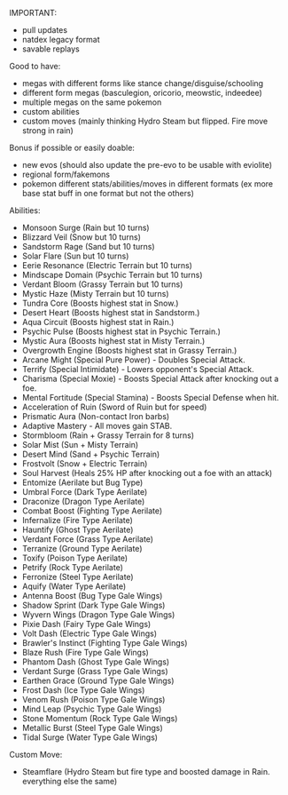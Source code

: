 IMPORTANT:
- pull updates
- natdex legacy format
- savable replays

Good to have:
- megas with different forms like stance change/disguise/schooling
- different form megas (basculegion, oricorio, meowstic, indeedee)
- multiple megas on the same pokemon
- custom abilities
- custom moves (mainly thinking Hydro Steam but flipped. Fire move strong in rain)

Bonus if possible or easily doable:
- new evos (should also update the pre-evo to be usable with eviolite)
- regional form/fakemons
- pokemon different stats/abilities/moves in different formats (ex more base stat buff in one format but not the others)

Abilities:
- Monsoon Surge (Rain but 10 turns)
- Blizzard Veil (Snow but 10 turns)
- Sandstorm Rage (Sand but 10 turns)
- Solar Flare (Sun but 10 turns)
- Eerie Resonance (Electric Terrain but 10 turns)
- Mindscape Domain (Psychic Terrain but 10 turns)
- Verdant Bloom (Grassy Terrain but 10 turns)
- Mystic Haze (Misty Terrain but 10 turns)
- Tundra Core (Boosts highest stat in Snow.)
- Desert Heart (Boosts highest stat in Sandstorm.)
- Aqua Circuit (Boosts highest stat in Rain.)
- Psychic Pulse (Boosts highest stat in Psychic Terrain.)
- Mystic Aura (Boosts highest stat in Misty Terrain.)
- Overgrowth Engine (Boosts highest stat in Grassy Terrain.)
- Arcane Might (Special Pure Power) - Doubles Special Attack.
- Terrify (Special Intimidate) - Lowers opponent's Special Attack.
- Charisma (Special Moxie) - Boosts Special Attack after knocking out a foe.
- Mental Fortitude (Special Stamina) - Boosts Special Defense when hit.
- Acceleration of Ruin (Sword of Ruin but for speed)
- Prismatic Aura (Non-contact Iron barbs)
- Adaptive Mastery - All moves gain STAB.
- Stormbloom (Rain + Grassy Terrain for 8 turns)
- Solar Mist (Sun + Misty Terrain)
- Desert Mind (Sand + Psychic Terrain)
- Frostvolt (Snow + Electric Terrain)
- Soul Harvest (Heals 25% HP after knocking out a foe with an attack)
- Entomize (Aerilate but Bug Type)
- Umbral Force (Dark Type Aerilate)
- Draconize (Dragon Type Aerilate)
- Combat Boost (Fighting Type Aerilate)
- Infernalize (Fire Type Aerilate)
- Hauntify (Ghost Type Aerilate)
- Verdant Force (Grass Type Aerilate)
- Terranize (Ground Type Aerilate)
- Toxify (Poison Type Aerilate)
- Petrify (Rock Type Aerilate)
- Ferronize (Steel Type Aerilate)
- Aquify (Water Type Aerilate)
- Antenna Boost (Bug Type Gale Wings)
- Shadow Sprint (Dark Type Gale Wings)
- Wyvern Wings (Dragon Type Gale Wings)
- Pixie Dash (Fairy Type Gale Wings)
- Volt Dash (Electric Type Gale Wings)
- Brawler's Instinct (Fighting Type Gale Wings)
- Blaze Rush (Fire Type Gale Wings)
- Phantom Dash (Ghost Type Gale Wings)
- Verdant Surge (Grass Type Gale Wings)
- Earthen Grace (Ground Type Gale Wings)
- Frost Dash (Ice Type Gale Wings)
- Venom Rush (Poison Type Gale Wings)
- Mind Leap (Psychic Type Gale Wings)
- Stone Momentum (Rock Type Gale Wings)
- Metallic Burst (Steel Type Gale Wings)
- Tidal Surge (Water Type Gale Wings)

Custom Move:
- Steamflare (Hydro Steam but fire type and boosted damage in Rain. everything else the same)